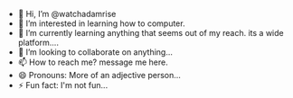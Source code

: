 - 👋 Hi, I’m @watchadamrise
- 👀 I’m interested in learning how to computer.
- 🌱 I’m currently learning anything that seems out of my reach. its a wide platform....
- 💞️ I’m looking to collaborate on anything...
- 📫 How to reach me? message me here.
- 😄 Pronouns: More of an adjective person...
- ⚡ Fun fact: I'm not fun...

<!---
watchadamrise/watchadamrise is a ✨ special ✨ repository because its `README.md` (this file) appears on your GitHub profile.
You can click the Preview link to take a look at your changes.
--->

